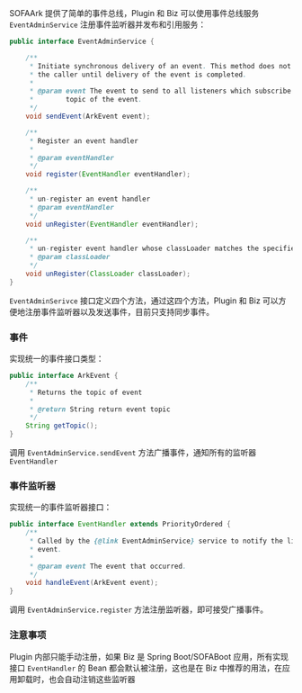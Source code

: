 SOFAArk 提供了简单的事件总线，Plugin 和 Biz 可以使用事件总线服务 `EventAdminService` 注册事件监听器并发布和引用服务：

```java
public interface EventAdminService {

    /**
     * Initiate synchronous delivery of an event. This method does not return to
     * the caller until delivery of the event is completed.
     *
     * @param event The event to send to all listeners which subscribe to the
     *        topic of the event.
     */
    void sendEvent(ArkEvent event);

    /**
     * Register an event handler
     *
     * @param eventHandler
     */
    void register(EventHandler eventHandler);

    /**
     * un-register an event handler
     * @param eventHandler
     */
    void unRegister(EventHandler eventHandler);

    /**
     * un-register event handler whose classLoader matches the specified param.
     * @param classLoader
     */
    void unRegister(ClassLoader classLoader);
}
```

`EventAdminSerivce` 接口定义四个方法，通过这四个方法，Plugin 和 Biz 可以方便地注册事件监听器以及发送事件，目前只支持同步事件。

### 事件
实现统一的事件接口类型：

```java
public interface ArkEvent {
    /**
     * Returns the topic of event
     *
     * @return String return event topic
     */
    String getTopic();
}
```

调用 `EventAdminService.sendEvent` 方法广播事件，通知所有的监听器 `EventHandler`

### 事件监听器
实现统一的事件监听器接口：

```java
public interface EventHandler extends PriorityOrdered {
    /**
     * Called by the {@link EventAdminService} service to notify the listener of an
     * event.
     *
     * @param event The event that occurred.
     */
    void handleEvent(ArkEvent event);
}
```  

调用 `EventAdminService.register` 方法注册监听器，即可接受广播事件。

### 注意事项
Plugin 内部只能手动注册，如果 Biz 是 Spring Boot/SOFABoot 应用，所有实现接口 `EventHandler` 的 Bean 都会默认被注册，这也是在 Biz 中推荐的用法，在应用卸载时，也会自动注销这些监听器
